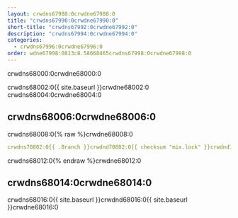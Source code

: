 ```yaml
---
layout: crwdns67988:0crwdne67988:0
title: "crwdns67990:0crwdne67990:0"
short-title: "crwdns67992:0crwdne67992:0"
description: "crwdns67994:0crwdne67994:0"
categories:
  - crwdns67996:0crwdne67996:0
order: wdne67998:0813c8.58668465crwdns67998:0crwdne67998:0
---
```

crwdns68000:0crwdne68000:0

crwdns68002:0{{ site.baseurl }}crwdne68002:0 crwdns68004:0crwdne68004:0

## crwdns68006:0crwdne68006:0

crwdns68008:0{% raw %}crwdne68008:0

```yaml
crwdns70802:0{{ .Branch }}crwdnd70802:0{{ checksum "mix.lock" }}crwdnd70802:0{{ .Branch }}crwdnd70802:0{{ .Branch }}crwdnd70802:0{{ .Branch }}crwdnd70802:0{{ checksum "mix.lock" }}crwdnd70802:0{{ .Branch }}crwdnd70802:0{{ .Branch }}crwdne70802:0
```

crwdns68012:0{% endraw %}crwdne68012:0

## crwdns68014:0crwdne68014:0

crwdns68016:0{{ site.baseurl }}crwdnd68016:0{{ site.baseurl }}crwdne68016:0